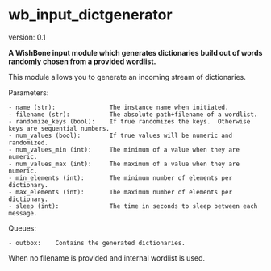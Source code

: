 wb_input_dictgenerator
======================

version: 0.1

**A WishBone input module which generates dictionaries build out of words randomly
chosen from a provided wordlist.**

This module allows you to generate an incoming stream of dictionaries.

Parameters:

    - name (str):               The instance name when initiated.
    - filename (str):           The absolute path+filename of a wordlist.
    - randomize_keys (bool):    If true randomizes the keys.  Otherwise keys are sequential numbers.
    - num_values (bool):        If true values will be numeric and randomized.
    - num_values_min (int):     The minimum of a value when they are numeric.
    - num_values_max (int):     The maximum of a value when they are numeric.
    - min_elements (int):       The minimum number of elements per dictionary.
    - max_elements (int):       The maximum number of elements per dictionary.
    - sleep (int):              The time in seconds to sleep between each message.


Queues:

    - outbox:    Contains the generated dictionaries.


When no filename is provided and internal wordlist is used.

